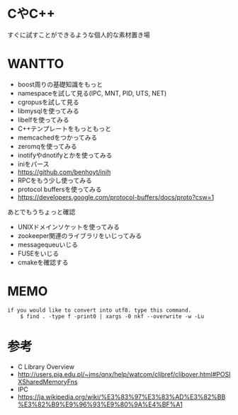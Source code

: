 # CやC++
すぐに試すことができるような個人的な素材置き場

# WANTTO
- boost周りの基礎知識をもっと
- namespaceを試して見る(IPC, MNT, PID, UTS, NET)
- cgropusを試して見る
- libmysqlを使ってみる
- libelfを使ってみる
- C++テンプレートをもっともっと
- memcachedをつかってみる
- zeromqを使ってみる
- inotifyやdnotifyとかを使ってみる
- iniをパース
 - https://github.com/benhoyt/inih
- RPCをもう少し使ってみる
- protocol buffersを使ってみる
 - https://developers.google.com/protocol-buffers/docs/proto?csw=1

あとでもうちょっと確認
- UNIXドメインソケットを使ってみる
- zookeeper関連のライブラリをいじってみる
- messagequeuいじる
- FUSEをいじる
- cmakeを確認する

# MEMO
```
if you would like to convert into utf8. type this command.
	$ find . -type f -print0 | xargs -0 nkf --overwrite -w -Lu
```

# 参考
- C Library Overview
 - http://users.pja.edu.pl/~jms/qnx/help/watcom/clibref/clibover.html#POSIXSharedMemoryFns
-  IPC
 - https://ja.wikipedia.org/wiki/%E3%83%97%E3%83%AD%E3%82%BB%E3%82%B9%E9%96%93%E9%80%9A%E4%BF%A1

